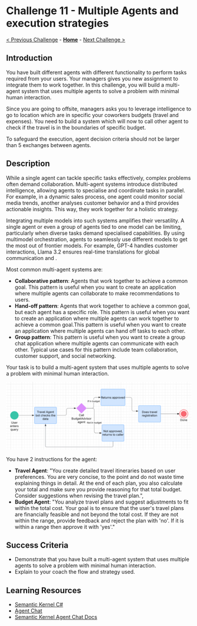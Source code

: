 # Challenge 11 - Multiple Agents and execution strategies

[< Previous Challenge](./Challenge-09.md) - **[Home](../README.md)** - [Next Challenge >](./Challenge-11.md)

## Introduction

You have built different agents with different functionality to perform tasks required from your users.
Your managers gives you new assignment to integrate them to work together. In this challenge, you will build a
multi-agent system that uses multiple agents to solve a problem with minimal human interaction.

Since you are going to offsite, managers asks you to leverage intelligence to go to location which are in specific
your coworkers budgets (travel and expenses). You need to build a system which will now to call other agent to check if
the travel is in the boundaries of specific budget.

To safeguard the execution, agent decision criteria should not be larger than 5 exchanges between agents.

## Description

While a single agent can tackle specific tasks effectively, complex problems often demand collaboration. Multi-agent
systems introduce distributed intelligence, allowing agents to specialise and coordinate tasks in parallel. For example,
in a dynamic sales process, one agent could monitor social media trends, another analyses customer behavior and a third
provides actionable insights. This way, they work together for a holistic strategy.

Integrating multiple models into such systems amplifies their versatility. A single agent or even a group of agents tied
to one model can be limiting, particularly when diverse tasks demand specialised capabilities. By using multimodel
orchestration, agents to seamlessly use different models to get the most out of frontier models. For example, GPT-4
handles customer interactions, Llama 3.2 ensures real-time translations for global communication and .

Most common multi-agent systems are:

- **Collaborative pattern**: Agents that work together to achieve a common goal. This pattern is useful when you want to create an application where multiple agents can collaborate to make recommendations to users.
- **Hand-off pattern**: Agents that work together to achieve a common goal, but each agent has a specific role. This pattern is useful when you want to create an application where multiple agents can work together to achieve a common goal.This pattern is useful when you want to create an application where multiple agents can hand off tasks to each other.
- **Group pattern**: This pattern is useful when you want to create a group chat application where multiple agents can communicate with each other. Typical use cases for this pattern include team collaboration, customer support, and social networking.

Your task is to build a multi-agent system that uses multiple agents to solve a problem with minimal human interaction.

![Travel Agent Multi Agent Flow](../Resources/Images/travel-agent-multi-agent-flow.png)

You have 2 instructions for the agent:
- **Travel Agent**: "You create detailed travel itineraries based on user preferences. You are very concise, to the point and do not waste time explaining things in detail. At the end of each plan, you also calculate your total and make sure you provide reasoning for that total budget. Consider suggestions when revising the travel plan.",
- **Budget Agent**: "You analyze travel plans and suggest adjustments to fit within the total cost. Your goal is to ensure that the user's travel plans are financially feasible and not beyond the total cost. If they are not within the range, provide feedback and reject the plan with 'no'. If it is within a range then approve it with 'yes'."

## Success Criteria

- Demonstrate that you have built a multi-agent system that uses multiple agents to solve a problem with minimal human
  interaction.
- Explain to your coach the flow and strategy used.

## Learning Resources

- [Semantic Kernel C#](https://github.com/microsoft/semantic-kernel/blob/main/dotnet/README.md)
- [Agent Chat](https://learn.microsoft.com/en-us/semantic-kernel/frameworks/agent/examples/example-agent-collaboration?pivots=programming-language-csharp)
- [Semantic Kernel Agent Chat Docs](https://learn.microsoft.com/en-us/dotnet/api/microsoft.semantickernel.agents.chat?view=semantic-kernel-dotnet)
